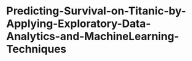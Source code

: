 # Predicting-Survival-on-Titanic-by-Applying-Exploratory-Data-Analytics-and-MachineLearning-Techniques